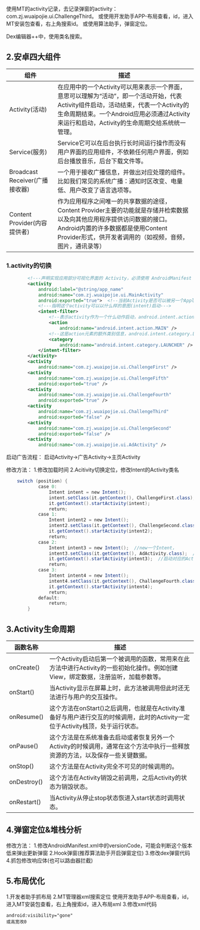 使用MT的activity记录，去记录弹窗的activity：com.zj.wuaipojie.ui.ChallengeThird。
或使用开发助手APP-布局查看，id，进入MT安装包查看，右上角搜索id。
或使用算法助手，弹窗定位。

Dex编辑器++中，使用类名搜索。

## 2.安卓四大组件

| 组件                           | 描述                                                                                                                                                                                                                                  |
| ------------------------------ | ------------------------------------------------------------------------------------------------------------------------------------------------------------------------------------------------------------------------------------- |
| Activity(活动)                 | 在应用中的一个Activity可以用来表示一个界面，意思可以理解为“活动”，即一个活动开始，代表 Activity组件启动，活动结束，代表一个Activity的生命周期结束。一个Android应用必须通过Activity来运行和启动，Activity的生命周期交给系统统一管理。 |
| Service(服务)                  | Service它可以在后台执行长时间运行操作而没有用户界面的应用组件，不依赖任何用户界面，例如后台播放音乐，后台下载文件等。                                                                                                                 |
| Broadcast Receiver(广播接收器) | 一个用于接收广播信息，并做出对应处理的组件。比如我们常见的系统广播：通知时区改变、电量低、用户改变了语言选项等。                                                                                                                      |
| Content Provider(内容提供者)    |作为应用程序之间唯一的共享数据的途径，Content Provider主要的功能就是存储并检索数据以及向其他应用程序提供访问数据的接口。Android内置的许多数据都是使用Content Provider形式，供开发者调用的（如视频，音频，图片，通讯录等）                                                                                                                                                                                                                                       |

### 1.activity的切换
```xml
        <!---声明实现应用部分可视化界面的 Activity，必须使用 AndroidManifest 中的 <activity> 元素表示所有 Activity。系统不会识别和运行任何未进行声明的Activity。----->
        <activity  
            android:label="@string/app_name"  
            android:name="com.zj.wuaipojie.ui.MainActivity"  
            android:exported="true">  <!--当前Activity是否可以被另一个Application的组件启动：true允许被启动；false不允许被启动-->
            <!---指明这个activity可以以什么样的意图(intent)启动--->
            <intent-filter>  
                <!--表示activity作为一个什么动作启动，android.intent.action.MAIN表示作为主activity启动--->
                <action  
                    android:name="android.intent.action.MAIN" />  
                <!--这是action元素的额外类别信息，android.intent.category.LAUNCHER表示这个activity为当前应用程序优先级最高的Activity-->
                <category  
                    android:name="android.intent.category.LAUNCHER" />  
            </intent-filter>  
        </activity>  
        <activity  
            android:name="com.zj.wuaipojie.ui.ChallengeFirst" />
        <activity  
            android:name="com.zj.wuaipojie.ui.ChallengeFifth"  
            android:exported="true" />  
        <activity  
            android:name="com.zj.wuaipojie.ui.ChallengeFourth"  
            android:exported="true" />  
        <activity  
            android:name="com.zj.wuaipojie.ui.ChallengeThird"  
            android:exported="false" />  
        <activity  
            android:name="com.zj.wuaipojie.ui.ChallengeSecond"  
            android:exported="false" />  
        <activity  
            android:name="com.zj.wuaipojie.ui.AdActivity" />  
```

启动广告流程：
启动Activity->广告Activity->主页Activity

修改方法：
1.修改加载时间
2.Acitivity切换定位，修改Intent的Activity类名

```java
	switch (position) {  
            case 0:  
                Intent intent = new Intent();  
                intent.setClass(it.getContext(), ChallengeFirst.class);  
                it.getContext().startActivity(intent);  
                return;  
            case 1:  
                Intent intent2 = new Intent();  
                intent2.setClass(it.getContext(), ChallengeSecond.class);  
                it.getContext().startActivity(intent2);  
                return;  
            case 2:  
                Intent intent3 = new Intent();  //new一个Intent，
                intent3.setClass(it.getContext(), AdActivity.class);  //传入要切换的Acitivity的类名
                it.getContext().startActivity(intent3);  //启动对应的Activity
                return;  
            case 3:  
                Intent intent4 = new Intent();  
                intent4.setClass(it.getContext(), ChallengeFourth.class);  
                it.getContext().startActivity(intent4);  
                return; 
            default:  
                return;  
        }

```


## 3.Activity生命周期

| 函数名称          | 描述 |
| ----------- | ---- |
| onCreate()   |一个Activity启动后第一个被调用的函数，常用来在此方法中进行Activity的一些初始化操作。例如创建View，绑定数据，注册监听，加载参数等。      |
| onStart()   |当Activity显示在屏幕上时，此方法被调用但此时还无法进行与用户的交互操作。      |
| onResume()  |这个方法在onStart()之后调用，也就是在Activity准备好与用户进行交互的时候调用，此时的Activity一定位于Activity栈顶，处于运行状态。      |
| onPause()   |  这个方法是在系统准备去启动或者恢复另外一个Activity的时候调用，通常在这个方法中执行一些释放资源的方法，以及保存一些关键数据。    |
| onStop()    |这个方法是在Activity完全不可见的时候调用的。      |
| onDestroy() |这个方法在Activity销毁之前调用，之后Activity的状态为销毁状态。      |
| onRestart()            | 当Activity从停止stop状态恢进入start状态时调用状态。     |



## 4.弹窗定位&堆栈分析

修改方法：
1.修改AndroidManifest.xml中的versionCode，可能会判断这个版本低来弹出更新弹窗
2.Hook弹窗(推荐算法助手开启弹窗定位)
3.修改dex弹窗代码
4.抓包修改响应体(也可以路由器拦截)

## 5.布局优化

1.开发者助手抓布局
2.MT管理器xml搜索定位
使用开发助手APP-布局查看，id，进入MT安装包查看，右上角搜索id，进入布局xml
3.修改xml代码
```
android:visibility="gone"
或高宽改0
```
